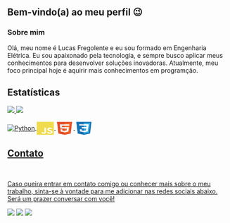 ## Bem-vindo(a) ao meu perfil 😉
### Sobre mim

Olá, meu nome é Lucas Fregolente e eu sou formado em Engenharia Elétrica. Eu sou apaixonado pela tecnologia, e sempre busco aplicar meus conhecimentos para desenvolver soluções inovadoras. Atualmente, meu foco principal hoje é aquirir mais conhecimentos em programção. 

## Estatísticas

 <div>
   <a href="https://github.com/LucasFregolente">    
   <img height="180em" src="https://github-readme-stats-8g5p.vercel.app/api?username=LucasFregolente&show_icons=true&theme=tokyonight&include_all_commits=true&count_private=true"/>
   <img height="180em" src="https://github-readme-stats-8g5p.vercel.app/api/top-langs/?username=LucasFregolente&layout=compact&langs_count=6&theme=tokyonight"/>
</div>
 
<div style="display: inline_block"><br>
  <img align="center" alt="Python" height="30" width="40" src="https://cdn.jsdelivr.net/gh/devicons/devicon/icons/python/python-original.svg">
  <img align="center" alt="Js" height="30" width="40" src="https://raw.githubusercontent.com/devicons/devicon/master/icons/javascript/javascript-plain.svg">
  <img align="center" alt="HTML" height="30" width="40" src="https://raw.githubusercontent.com/devicons/devicon/master/icons/html5/html5-original.svg">
  <img align="center" alt="CSS" height="30" width="40" src="https://raw.githubusercontent.com/devicons/devicon/master/icons/css3/css3-original.svg">
  
</div>
 
 ## Contato
 
 <br>
 
  Caso queira entrar em contato comigo ou conhecer mais sobre o meu trabalho, sinta-se à vontade para me adicionar nas redes sociais abaixo. Será um prazer conversar com você!
 
<div>   
  
  <a href="" target="_blank"><img src="https://img.shields.io/badge/Discord-7289DA?style=for-the-badge&logo=discord&logoColor=white" target="_blank"></a> 
  <a href=""><img src="https://img.shields.io/badge/-Gmail-%23333?style=for-the-badge&logo=gmail&logoColor=white" target="_blank"></a>
  <a href="https://www.linkedin.com/in/lucas-fregolente/" target="_blank"><img src="https://img.shields.io/badge/-LinkedIn-%230077B5?style=for-the-badge&logo=linkedin&logoColor=white" target="_blank"></a> 
 
  

</div>
